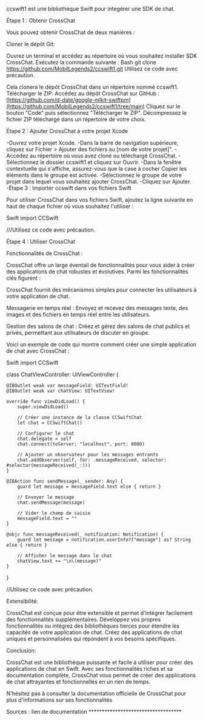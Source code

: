 ccswift1 est une bibliothèque Swift pour integérer une SDK de chat.

Étape 1 : Obtenir CrossChat

Vous pouvez obtenir CrossChat de deux manières :

Cloner le dépôt Git:

Ouvrez un terminal et accédez au répertoire où vous souhaitez installer SDK CrossChat.
Exécutez la commande suivante :
Bash
git clone https://github.com/MobilLegends2/ccswift1.git
Utilisez ce code avec précaution.


Cela clonera le dépôt CrossChat dans un répertoire nommé ccswift1.
Télécharger le ZIP:
Accédez au dépôt CrossChat sur GitHub : [https://github.com/d-date/google-mlkit-swiftpm](https://github.com/MobilLegends2/ccswift1/tree/main)
Cliquez sur le bouton "Code" puis sélectionnez "Télécharger le ZIP".
Décompressez le fichier ZIP téléchargé dans un répertoire de votre choix.


Étape 2 : Ajouter CrossChat à votre projet Xcode

-Ouvrez votre projet Xcode.
-Dans la barre de navigation supérieure, cliquez sur Fichier > Ajouter des fichiers au [nom de votre projet]".
-Accédez au répertoire où vous avez cloné ou téléchargé CrossChat.
-Sélectionnez le dossier ccswift1 et cliquez sur Ouvrir.
-Dans la fenêtre contextuelle qui s'affiche, assurez-vous que la case à cocher Copier les éléments dans le groupe est activée.
-Sélectionnez le groupe de votre projet dans lequel vous souhaitez ajouter CrossChat.
-Cliquez sur Ajouter.
-Étape 3 : Importer ccswift dans vos fichiers Swift

Pour utiliser CrossChat dans vos fichiers Swift, ajoutez la ligne suivante en haut de chaque fichier où vous souhaitez l'utiliser :

Swift
import CCSwift

///Utilisez ce code avec précaution.

Étape 4 : Utiliser CrossChat

Fonctionnalités de CrossChat :

CrossChat offre un large éventail de fonctionnalités pour vous aider à créer des applications de chat robustes et évolutives. Parmi les fonctionnalités clés figurent :

 CrossChat fournit des mécanismes simples pour connecter  les utilisateurs à votre application  de chat.
 
Messagerie en temps réel : Envoyez et recevez des messages texte, des images et des fichiers en temps réel entre les utilisateurs.

Gestion des salons de chat : Créez et gérez des salons de chat publics et privés, permettant aux utilisateurs de discuter en groupe.



Voici un exemple de code qui montre comment créer une simple application de chat avec CrossChat :

Swift
import CCSwift

class ChatViewController: UIViewController {

    @IBOutlet weak var messageField: UITextField!
    @IBOutlet weak var chatView: UITextView!

    override func viewDidLoad() {
        super.viewDidLoad()

        // Créer une instance de la classe CCSwiftChat
        let chat = CCSwiftChat()

        // Configurer le chat
        chat.delegate = self
        chat.connect(toServer: "localhost", port: 8080)

        // Ajouter un observateur pour les messages entrants
        chat.addObserver(self, for: .messageReceived, selector: #selector(messageReceived(_:)))
    }

    @IBAction func sendMessage(_ sender: Any) {
        guard let message = messageField.text else { return }

        // Envoyer le message
        chat.sendMessage(message)

        // Vider le champ de saisie
        messageField.text = ""
    }

    @objc func messageReceived(_ notification: Notification) {
        guard let message = notification.userInfo?["message"] as? String else { return }

        // Afficher le message dans le chat
        chatView.text += "\n\(message)"
    }
}

//Utilisez ce code avec précaution.



Extensibilité:

CrossChat est conçue pour être extensible et permet d'intégrer facilement des fonctionnalités supplémentaires.
Développez vos propres fonctionnalités ou intégrez des bibliothèques tierces pour étendre les capacités de votre application de chat.
Créez des applications de chat uniques et personnalisées qui répondent à vos besoins spécifiques.

Conclusion: 

CrossChat est une bibliothèque puissante et facile à utiliser pour créer des applications de chat en Swift. Avec ses fonctionnalités riches et sa documentation complète, CrossChat vous permet de créer des applications de chat attrayantes et fonctionnelles en un rien de temps.

N'hésitez pas à consulter la documentation officielle de CrossChat pour plus d'informations sur ses fonctionnalités

Sources :
lien de documentation ***********************************
